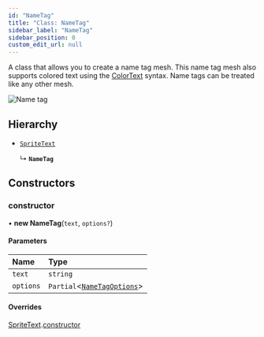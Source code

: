 ```yaml
---
id: "NameTag"
title: "Class: NameTag"
sidebar_label: "NameTag"
sidebar_position: 0
custom_edit_url: null
---
```


A class that allows you to create a name tag mesh. This name tag mesh also supports colored text
using the [ColorText](ColorText.md) syntax. Name tags can be treated like any other mesh.

![Name tag](/img/docs/nametag.png)

## Hierarchy

- [`SpriteText`](SpriteText.md)

  ↳ **`NameTag`**

## Constructors

### constructor

• **new NameTag**(`text`, `options?`)

#### Parameters

| Name | Type |
| :------ | :------ |
| `text` | `string` |
| `options` | `Partial`<[`NameTagOptions`](../modules.md#nametagoptions-14)\> |

#### Overrides

[SpriteText](SpriteText.md).[constructor](SpriteText.md#constructor-14)

